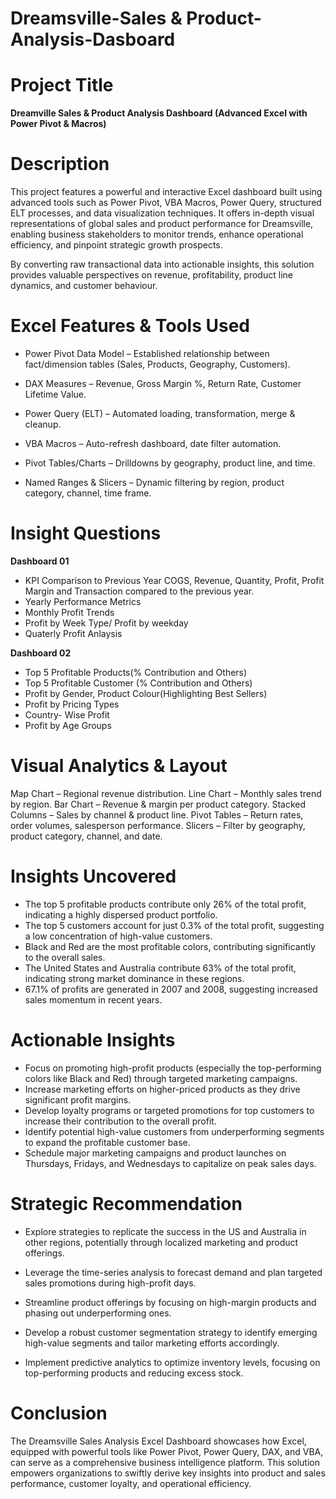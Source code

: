# Dreamsville-Sales & Product-Analysis-Dasboard
# **Project Title**
**Dreamville Sales & Product Analysis Dashboard (Advanced Excel with Power Pivot & Macros)**

# **Description**
This project features a powerful and interactive Excel dashboard built using advanced tools such as Power Pivot, VBA Macros, Power Query, structured ELT processes, and data visualization techniques. It offers in-depth visual representations of global sales and product performance for Dreamsville, enabling business stakeholders to monitor trends, enhance operational efficiency, and pinpoint strategic growth prospects.

By converting raw transactional data into actionable insights, this solution provides valuable perspectives on revenue, profitability, product line dynamics, and customer behaviour.

# **Excel Features & Tools Used**

- Power Pivot Data Model – Established relationship between fact/dimension tables (Sales, Products, Geography, Customers).

- DAX Measures – Revenue, Gross Margin %, Return Rate, Customer Lifetime Value.

- Power Query (ELT) – Automated loading, transformation, merge & cleanup.

- VBA Macros – Auto-refresh dashboard, date filter automation.

- Pivot Tables/Charts – Drilldowns by geography, product line, and time.

- Named Ranges & Slicers – Dynamic filtering by region, product category, channel, time frame.

# **Insight Questions**
**Dashboard 01**
- KPI Comparison to Previous Year
COGS, Revenue, Quantity, Profit, Profit Margin and Transaction compared to the previous year.
- Yearly Performance Metrics
- Monthly Profit Trends
- Profit by Week Type/ Profit by weekday
- Quaterly Profit Anlaysis

**Dashboard 02**
- Top  5 Profitable Products(% Contribution and Others)
- Top 5 Profitable Customer (% Contribution and Others)
- Profit by Gender, Product Colour(Highlighting Best Sellers)
- Profit by Pricing Types
- Country- Wise Profit
- Profit by Age Groups

# **Visual Analytics & Layout**
Map Chart – Regional revenue distribution.
Line Chart – Monthly sales trend by region.
Bar Chart – Revenue & margin per product category.
Stacked Columns – Sales by channel & product line.
Pivot Tables – Return rates, order volumes, salesperson performance.
Slicers – Filter by geography, product category, channel, and date.

# **Insights Uncovered**
- The top 5 profitable products contribute only 26% of the total profit, indicating a highly dispersed product portfolio.
- The top 5 customers account for just 0.3% of the total profit, suggesting a low concentration of high-value customers.
- Black and Red are the most profitable colors, contributing significantly to the overall sales.
- The United States and Australia contribute 63% of the total profit, indicating strong market dominance in these regions.
- 67.1% of profits are generated in 2007 and 2008, suggesting increased sales momentum in recent years.

# **Actionable Insights**
- Focus on promoting high-profit products (especially the top-performing colors like Black and Red) through targeted marketing campaigns.
- Increase marketing efforts on higher-priced products as they drive significant profit margins.
- Develop loyalty programs or targeted promotions for top customers to increase their contribution to the overall profit.
- Identify potential high-value customers from underperforming segments to expand the profitable customer base.
- Schedule major marketing campaigns and product launches on Thursdays, Fridays, and Wednesdays to capitalize on peak sales days.

# **Strategic Recommendation**
- Explore strategies to replicate the success in the US and Australia in other regions, potentially through localized marketing and product offerings.
 
- Leverage the time-series analysis to forecast demand and plan targeted sales promotions during high-profit days.
 
- Streamline product offerings by focusing on high-margin products and phasing out underperforming ones.

- Develop a robust customer segmentation strategy to identify emerging high-value segments and tailor marketing efforts accordingly.

- Implement predictive analytics to optimize inventory levels, focusing on top-performing products and reducing excess stock.

# **Conclusion**
The Dreamsville Sales Analysis Excel Dashboard showcases how Excel, equipped with powerful tools like Power Pivot, Power Query, DAX, and VBA, can serve as a comprehensive business intelligence platform. This solution empowers organizations to swiftly derive key insights into product and sales performance, customer loyalty, and operational efficiency.









